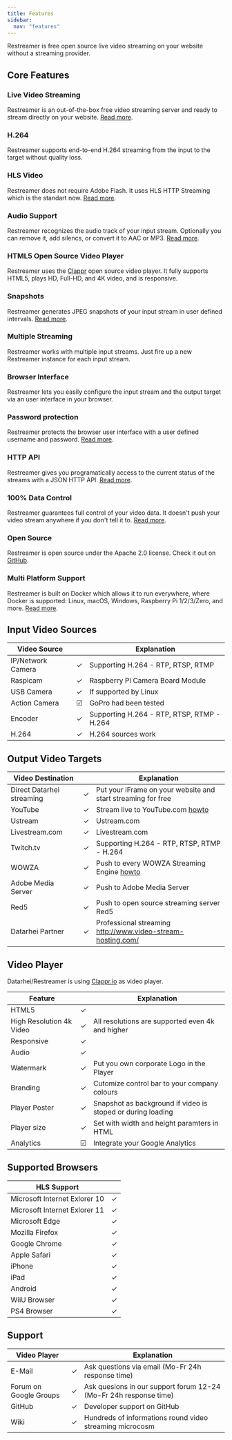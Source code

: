 ```yaml
---
title: Features
sidebar:
  nav: "features"
---
```


Restreamer is free open source live video streaming on your website without a streaming provider.

## Core Features

### <i class="fas fa-check"></i> Live Video Streaming
Restreamer is an out-of-the-box free video streaming server and ready to stream directly on your website. [Read more](docs/guides-embedding.html).

### <i class="fas fa-check"></i> H.264
Restreamer supports end-to-end H.264 streaming from the input to the target without quality loss.

### <i class="fas fa-check"></i> HLS Video
Restreamer does not require Adobe Flash. It uses HLS HTTP Streaming which is the standart now. [Read more](wiki/hls-http.html).

### <i class="fas fa-check"></i> Audio Support
Restreamer recognizes the audio track of your input stream. Optionally you can remove it, add silencs, or convert it to AAC or MP3. [Read more](docs/references-environment-vars.html#rs_audio). 

### <i class="fas fa-check"></i> HTML5 Open Source Video Player
Restreamer uses the [Clappr](https://clappr.io) open source video player. It fully supports HTML5, plays HD, Full-HD, and 4K video, and is responsive.

### <i class="fas fa-check"></i> Snapshots
Restreamer generates JPEG snapshots of your input stream in user defined intervals. [Read more](docs/references-environment-vars.html#rs_snapshot_interval). 

### <i class="fas fa-check"></i> Multiple Streaming
Restreamer works with multiple input streams. Just fire up a new Restreamer instance for each input stream.

### <i class="fas fa-check"></i> Browser Interface
Restreamer lets you easily configure the input stream and the output target via an user interface in your browser.

### <i class="fas fa-check"></i> Password protection
Restreamer protects the browser user interface with a user defined username and password. [Read more](docs/references-environment-vars.html#rs_username).

### <i class="fas fa-check"></i> HTTP API
Restreamer gives you programatically access to the current status of the streams with a JSON HTTP API. [Read more](docs/references-http-api.html).

### <i class="fas fa-check"></i> 100% Data Control
Restreamer guarantees full control of your video data. It doesn't push your video stream anywhere if you don't tell it to. [Read more](docs/guides-external-rtmp.html).

### <i class="fas fa-check"></i> Open Source
Restreamer is open source under the Apache 2.0 license. Check it out on [GitHub](https://github.com/datarhei/restreamer).

### <i class="fas fa-check"></i> Multi Platform Support
Restreamer is built on Docker which allows it to run everywhere, where Docker is supported: Linux, macOS, Windows, Raspberry Pi 1/2/3/Zero, and more. [Read more](docs/installation-index.html).

## Input Video Sources

| Video Source                  |   | Explanation                                       |
|-------------------------------|---|---------------------------------------------------|
| IP/Network Camera             | ✓ | Supporting H.264 - RTP, RTSP, RTMP                |
| Raspicam                      | ✓ | Raspberry Pi Camera Board Module                  |
| USB Camera                    | ✓ | If supported by Linux                             |
| Action Camera                 | ☑ | GoPro had been tested                             |
| Encoder                       | ✓ | Supporting H.264 - RTP, RTSP, RTMP - H.264        |
| H.264                         | ✓ | H.264 sources work                                | 


## Output Video Targets

| Video Destination             |   | Explanation                                       |
|-------------------------------|---|---------------------------------------------------|
| Direct Datarhei streaming     | ✓ | Put your iFrame on your website and start streaming for free|
| YouTube                       | ✓ | Stream live to YouTube.com [howto](../restreamer/docs/guides-youtube.html)|
| Ustream                       | ✓ | Ustream.com                                       |
| Livestream.com                | ✓ | Livestream.com                                    |
| Twitch.tv                     | ✓ | Supporting H.264 - RTP, RTSP, RTMP - H.264        |
| WOWZA                         | ✓ | Push to every WOWZA Streaming Engine [howto](../docs/guides-push-to-wowza.html)|
| Adobe Media Server            | ✓ | Push to Adobe Media Server                        |
| Red5                          | ✓ | Push to open source streaming server Red5         |
| Datarhei Partner              | ✓ | Professional streaming <a target= "_blank" href="http://www.video-stream-hosting.com/">http://www.video-stream-hosting.com/</a>|

## Video Player
Datarhei/Restreamer is using <a target= "_blank" href="http://clappr.io">Clappr.io</a> as video player. 

| Feature                       |   | Explanation                                                 |
|-------------------------------|---|-------------------------------------------------------------|
| HTML5                         | ✓ |                                                             |
| High Resolution 4k Video      | ✓ | All resolutions are supported even 4k and higher            |
| Responsive                    | ✓ |                                                             |
| Audio                         | ✓ |                                                             |
| Watermark                     | ✓ | Put you own corporate Logo in the Player                    |
| Branding                      | ✓ | Cutomize control bar to your company colours                |
| Player Poster                 | ✓ | Snapshot as background if video is stoped or during loading |
| Player size                   | ✓ | Set with width and height paramters in HTML                 |
| Analytics                     | ☑ | Integrate your Google Analytics                             |

## Supported Browsers

| HLS Support                   |   | 
|-------------------------------|---|
| Microsoft Internet Exlorer 10 | ✓ | 
| Microsoft Internet Exlorer 11 | ✓ | 
| Microsoft Edge                | ✓ |  
| Mozilla Firefox               | ✓ |  
| Google Chrome                 | ✓ |  
| Apple Safari                  | ✓ |  
| iPhone                        | ✓ |  
| iPad                          | ✓ |  
| Android                       | ✓ |  
| WiiU Browser                  | ✓ |  
| PS4 Browser                   | ✓ |  


## Support

| Video Player                  |   | Explanation                                                 |
|-------------------------------|---|-------------------------------------------------------------|
| E-Mail                        | ✓ | Ask questions via email (Mo-Fr 24h response time)           |
| Forum on Google Groups        | ✓ | Ask quesions in our support forum 12-24 (Mo-Fr 24h response time)|
| GitHub                        | ✓ | Developer support on GitHub                                 |
| Wiki                          | ✓ | Hundreds of informations round video streaming microcosm    |

